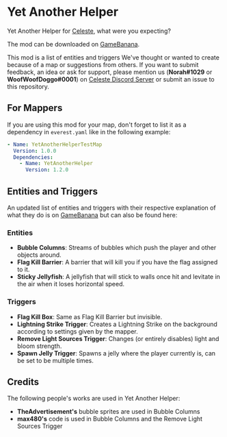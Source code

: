 # Yet Another Helper
Yet Another Helper for [Celeste](http://www.celestegame.com/), what were you expecting?

The mod can be downloaded on [GameBanana](https://gamebanana.com/gamefiles/13148).

This mod is a list of entities and triggers We've thought or wanted to create because of a map or suggestions from others. If you want to submit feedback, an idea or ask for support, please mention us (**Norah#1029** or **WoofWoofDoggo#0001**) on [Celeste Discord Server](https://discord.gg/celeste) or submit an issue to this repository.

## For Mappers
If you are using this mod for your map, don't forget to list it as a dependency in `everest.yaml` like in the following example:
```yaml
- Name: YetAnotherHelperTestMap
  Version: 1.0.0
  Dependencies:
    - Name: YetAnotherHelper
      Version: 1.2.0
```

## Entities and Triggers
An updated list of entities and triggers with their respective explanation of what they do is on [GameBanana](https://gamebanana.com/gamefiles/13148) but can also be found here:

### Entities
- **Bubble Columns**: Streams of bubbles which push the player and other objects around.
- **Flag Kill Barrier**: A barrier that will kill you if you have the flag assigned to it.
- **Sticky Jellyfish**: A jellyfish that will stick to walls once hit and levitate in the air when it loses horizontal speed.

### Triggers
- **Flag Kill Box**: Same as Flag Kill Barrier but invisible.
- **Lightning Strike Trigger**: Creates a Lightning Strike on the background according to settings given by the mapper.
- **Remove Light Sources Trigger**: Changes (or entirely disables) light and bloom strength.
- **Spawn Jelly Trigger**: Spawns a jelly where the player currently is, can be set to be multiple times.

## Credits
The following people's works are used in Yet Another Helper:
- **TheAdvertisement's** bubble sprites are used in Bubble Columns
- **max480's** code is used in Bubble Columns and the Remove Light Sources Trigger
